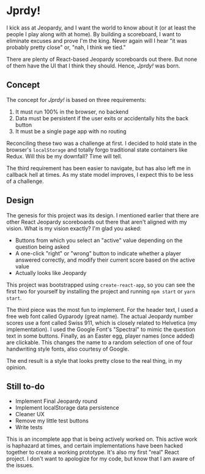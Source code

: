 # Jprdy!

I kick ass at Jeopardy, and I want the world to know about it (or at least the people I play along with at home). By building a scoreboard, I want to eliminate excuses and prove I'm the king. Never again will I hear "it was probably pretty close" or, "nah, I think we tied."

There are plenty of React-based Jeopardy scoreboards out there. But none of them have the UI that I think they should. Hence, *Jprdy!* was born.

## Concept

The concept for *Jprdy!* is based on three requirements:

  1.  It must run 100% in the browser, no backend
  2.  Data must be persistent if the user exits or accidentally hits the back button
  3.  It must be a single page app with no routing

Reconciling these two was a challenge at first. I decided to hold state in the browser's `localStorage` and totally forgo traditional state containers like Redux. Will this be my downfall? Time will tell.

The third requirement has been easier to navigate, but has also left me in callback hell at times. As my state model improves, I expect this to be less of a challenge.

## Design

The genesis for this project was its design. I mentioned earlier that there are other React Jeopardy scoreboards out there that aren't aligned with my vision. What is my vision exactly? I'm glad you asked:
  
  - Buttons from which you select an "active" value depending on the question being asked
  - A one-click "right" or "wrong" button to indicate whether a player answered correctly, and modify their current score based on the active value
  - Actually looks like Jeopardy

This project was bootstrapped using `create-react-app`, so you can see the first two for yourself by installing the project and running `npm start` or `yarn start`.

The third piece was the most fun to implement. For the header text, I used a free web font called Gyparody (great name). The actual Jeopardy number scores use a font called Swiss 911, which is closely related to Helvetica (my implementation). I used the Google Font's "Spectral" to mimic the question text in some buttons. Finally, as an Easter egg, player names (once added) are clickable. This changes the name to a random selection of one of four handwriting style fonts, also courtesy of Google.

The end result is a style that looks pretty close to the real thing, in my opinion.

## Still to-do

- Implement Final Jeopardy round
- Implement localStorage data persistence
- Cleaner UX
- Remove my little test buttons
- Write tests

This is an incomplete app that is being actively worked on. This active work is haphazard at times, and certain implementations have been hacked together to create a working prototype. It's also my first "real" React project. I don't want to apologize for my code, but know that I am aware of the issues.